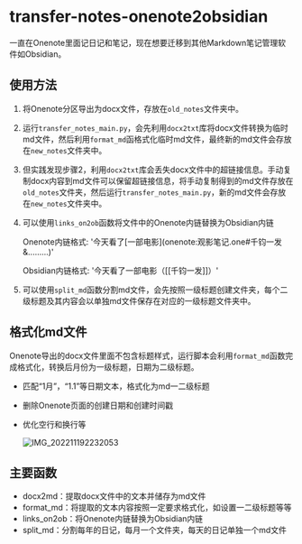 # transfer-notes-onenote2obsidian

一直在Onenote里面记日记和笔记，现在想要迁移到其他Markdown笔记管理软件如Obsidian。

## 使用方法

1. 将Onenote分区导出为docx文件，存放在`old_notes`文件夹中。

2. 运行`transfer_notes_main.py`，会先利用`docx2txt`库将docx文件转换为临时md文件，然后利用`format_md`函格式化临时md文件，最终新的md文件会存放在`new_notes`文件夹中。

3. 但实践发现步骤2，利用`docx2txt`库会丢失docx文件中的超链接信息。手动复制docx内容到md文件可以保留超链接信息，将手动复制得到的md文件存放在`old_notes`文件夹，然后运行`transfer_notes_main.py`，新的md文件会存放在`new_notes`文件夹中。

4. 可以使用`links_on2ob`函数将文件中的Onenote内链替换为Obsidian内链

   Onenote内链格式: '今天看了\[一部电影](onenote:观影笔记.one#千钧一发&.........)'

   Obsidian内链格式: '今天看了一部电影（[[千钧一发]]）'

5. 可以使用`split_md`函数分割md文件，会先按照一级标题创建文件夹，每个二级标题及其内容会以单独md文件保存在对应的一级标题文件夹中。

## 格式化md文件

Onenote导出的docx文件里面不包含标题样式，运行脚本会利用`format_md`函数完成格式化，转换后月份为一级标题，日期为二级标题。

- 匹配“1月”，“1.1”等日期文本，格式化为md一二级标题

- 删除Onenote页面的创建日期和创建时间戳

- 优化空行和换行等

  ![IMG_202211192232053](https://img-1313032483.cos.ap-beijing.myqcloud.com/202211192232053.webp)

## 主要函数

- docx2md：提取docx文件中的文本并储存为md文件
- format_md：将提取的文本内容按照一定要求格式化，如设置一二级标题等等
- links_on2ob：将Onenote内链替换为Obsidian内链
- split_md：分割每年的日记，每月一个文件夹，每天的日记单独一个md文件
